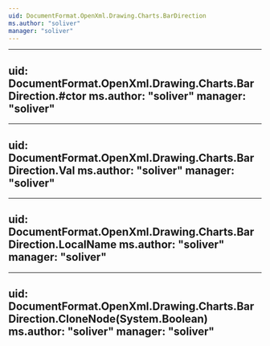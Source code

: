 ```yaml
---
uid: DocumentFormat.OpenXml.Drawing.Charts.BarDirection
ms.author: "soliver"
manager: "soliver"
---
```


---
uid: DocumentFormat.OpenXml.Drawing.Charts.BarDirection.#ctor
ms.author: "soliver"
manager: "soliver"
---

---
uid: DocumentFormat.OpenXml.Drawing.Charts.BarDirection.Val
ms.author: "soliver"
manager: "soliver"
---

---
uid: DocumentFormat.OpenXml.Drawing.Charts.BarDirection.LocalName
ms.author: "soliver"
manager: "soliver"
---

---
uid: DocumentFormat.OpenXml.Drawing.Charts.BarDirection.CloneNode(System.Boolean)
ms.author: "soliver"
manager: "soliver"
---
